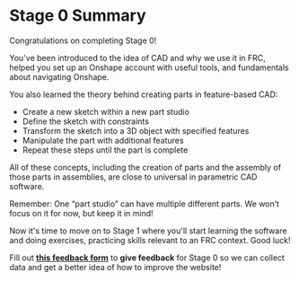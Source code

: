 # Stage 0 Summary

Congratulations on completing Stage 0! 

You've been introduced to the idea of CAD and why we use it in FRC, helped you set up an Onshape account with useful tools, and fundamentals about navigating Onshape.

You also learned the theory behind creating parts in feature-based CAD:

- Create a new sketch within a new part studio
- Define the sketch with constraints
- Transform the sketch into a 3D object with specified features
- Manipulate the part with additional features 
- Repeat these steps until the part is complete

All of these concepts, including the creation of parts and the assembly of those parts in assemblies, are close to universal in parametric CAD software.

Remember: One “part studio” can have multiple different parts. We won’t focus on it for now, but keep it in mind!

Now it's time to move on to Stage 1 where you'll start learning the software and doing exercises, practicing skills relevant to an FRC context. Good luck!

Fill out [**this feedback form**](https://forms.gle/2qrg6EBsge6V1WYf8) to **give feedback** for Stage 0 so we can collect data and get a better idea of how to improve the website!

<br>